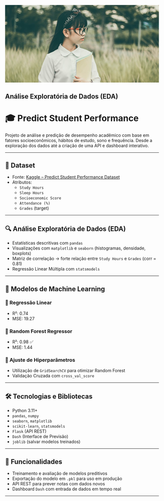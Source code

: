<div align="center">
<img src="https://github.com/williamsousab/Predict_Student_Performance/blob/main/images/dataset-cover.jpg?raw=true" width="700px" />
</div>

## Análise Exploratória de Dados (EDA)

# 🎓 Predict Student Performance

Projeto de análise e predição de desempenho acadêmico com base em fatores socioeconômicos, hábitos de estudo, sono e frequência. Desde a exploração dos dados até a criação de uma API e dashboard interativo.

---

## 📁 Dataset

- Fonte: [Kaggle – Predict Student Performance Dataset](https://www.kaggle.com/datasets/stealthtechnologies/predict-student-performance-dataset)
- Atributos:
  - `Study Hours`
  - `Sleep Hours`
  - `Socioeconomic Score`
  - `Attendance (%)`
  - `Grades` (target)

---

## 🔍 Análise Exploratória de Dados (EDA)

- Estatísticas descritivas com `pandas`
- Visualizações com `matplotlib` e `seaborn` (histogramas, densidade, boxplots)
- Matriz de correlação → forte relação entre `Study Hours` e `Grades` (corr = 0.81)
- Regressão Linear Múltipla com `statsmodels`

---

## 🧠 Modelos de Machine Learning

### 🔹 Regressão Linear
- R²: 0.74
- MSE: 19.27

### 🔹 Random Forest Regressor
- R²: 0.98 ✅
- MSE: 1.44

### 🔧 Ajuste de Hiperparâmetros
- Utilização de `GridSearchCV` para otimizar Random Forest
- Validação Cruzada com `cross_val_score`

---

## 🛠️ Tecnologias e Bibliotecas

- Python 3.11+
- `pandas`, `numpy`
- `seaborn`, `matplotlib`
- `scikit-learn`, `statsmodels`
- `Flask` (API REST)
- `Dash` (Interface de Previsão)
- `joblib` (salvar modelos treinados)

---

## 🚀 Funcionalidades

- Treinamento e avaliação de modelos preditivos
- Exportação do modelo em `.pkl` para uso em produção
- API REST para prever notas com dados novos
- Dashboard `Dash` com entrada de dados em tempo real

---
